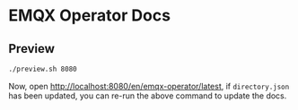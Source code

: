 # EMQX Operator Docs

## Preview

```sh
./preview.sh 8080
```

Now, open <http://localhost:8080/en/emqx-operator/latest>, if `directory.json` has been updated, you can re-run the above command to update the docs.
